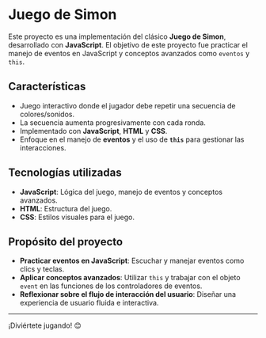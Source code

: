 # Juego de Simon

Este proyecto es una implementación del clásico **Juego de Simon**, desarrollado con **JavaScript**. El objetivo de este proyecto fue practicar el manejo de eventos en JavaScript y conceptos avanzados como `eventos` y `this`.

## Características

- Juego interactivo donde el jugador debe repetir una secuencia de colores/sonidos.
- La secuencia aumenta progresivamente con cada ronda.
- Implementado con **JavaScript**, **HTML** y **CSS**.
- Enfoque en el manejo de **eventos** y el uso de **`this`** para gestionar las interacciones.

## Tecnologías utilizadas

- **JavaScript**: Lógica del juego, manejo de eventos y conceptos avanzados.
- **HTML**: Estructura del juego.
- **CSS**: Estilos visuales para el juego.

## Propósito del proyecto

- **Practicar eventos en JavaScript**: Escuchar y manejar eventos como clics y teclas.
- **Aplicar conceptos avanzados**: Utilizar `this` y trabajar con el objeto `event` en las funciones de los controladores de eventos.
- **Reflexionar sobre el flujo de interacción del usuario**: Diseñar una experiencia de usuario fluida e interactiva.

---
¡Diviértete jugando! 😊
